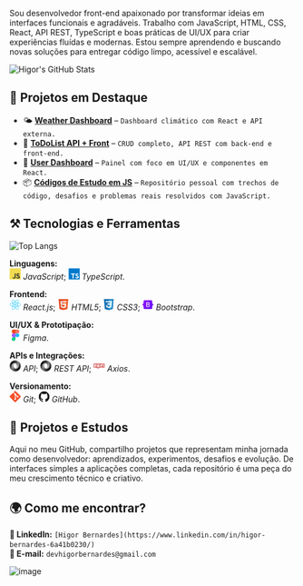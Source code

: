 Sou desenvolvedor front-end apaixonado por transformar ideias em interfaces funcionais e agradáveis. Trabalho com JavaScript, HTML, CSS, React, API REST, TypeScript e boas práticas de UI/UX para criar experiências fluídas e modernas. Estou sempre aprendendo e buscando novas soluções para entregar código limpo, acessível e escalável.

![Higor's GitHub Stats](https://github-readme-stats.vercel.app/api?username=HigorBernardesPNG&show_icons=true&theme=tokyonight)

## 🚀 Projetos em Destaque

- 🌤️ **[Weather Dashboard](https://weather-dashboard-kappa-hazel.vercel.app/)** – `Dashboard climático com React e API externa.`
- 🧾 **[ToDoList API + Front](https://github.com/HigorBernardesPNG/todoList)** – `CRUD completo, API REST com back-end e front-end.`
- 👤 **[User Dashboard](https://github.com/HigorBernardesPNG/userDashboard)** – `Painel com foco em UI/UX e componentes em React.`
- 📦 **[Códigos de Estudo em JS](https://github.com/HigorBernardesPNG/codigosEstudoJS)** – `Repositório pessoal com trechos de código, desafios e problemas reais resolvidos com JavaScript.`  

## ⚒️ Tecnologias e Ferramentas

![Top Langs](https://github-readme-stats.vercel.app/api/top-langs/?username=HigorBernardesPNG&layout=compact&theme=tokyonight)

**Linguagens:**  
<img src="https://raw.githubusercontent.com/devicons/devicon/master/icons/javascript/javascript-original.svg" width="20"/> *JavaScript*; <img src="https://raw.githubusercontent.com/devicons/devicon/master/icons/typescript/typescript-original.svg" width="20"/> *TypeScript*.

**Frontend:**  
<img src="https://raw.githubusercontent.com/devicons/devicon/master/icons/react/react-original.svg" width="20"/> *React.js*; <img src="https://raw.githubusercontent.com/devicons/devicon/master/icons/html5/html5-original.svg" width="20"/> *HTML5*; <img src="https://raw.githubusercontent.com/devicons/devicon/master/icons/css3/css3-original.svg" width="20"/> *CSS3*; <img src="https://raw.githubusercontent.com/devicons/devicon/master/icons/bootstrap/bootstrap-original.svg" width="20"/> *Bootstrap*.

**UI/UX & Prototipação:**  
<img src="https://raw.githubusercontent.com/devicons/devicon/master/icons/figma/figma-original.svg" width="20"/> *Figma*.

**APIs e Integrações:**  
<img src="https://raw.githubusercontent.com/devicons/devicon/master/icons/json/json-original.svg" width="20"/> *API*; <img src="https://raw.githubusercontent.com/devicons/devicon/master/icons/json/json-original.svg" width="20"/> *REST API*; <img src="https://raw.githubusercontent.com/devicons/devicon/master/icons/npm/npm-original-wordmark.svg" width="20"/> *Axios*.

**Versionamento:**  
<img src="https://raw.githubusercontent.com/devicons/devicon/master/icons/git/git-original.svg" width="20"/> *Git*; <img src="https://raw.githubusercontent.com/devicons/devicon/master/icons/github/github-original.svg" width="20"/> *GitHub*.


## 📌 Projetos e Estudos

Aqui no meu GitHub, compartilho projetos que representam minha jornada como desenvolvedor: aprendizados, experimentos, desafios e evolução. De interfaces simples a aplicações completas, cada repositório é uma peça do meu crescimento técnico e criativo.

## 🌍 Como me encontrar?
 
**🔗 LinkedIn:** `[Higor Bernardes](https://www.linkedin.com/in/higor-bernardes-6a41b0230/)`<br>
**📧 E-mail:** `devhigorbernardes@gmail.com`

![image](https://github.com/user-attachments/assets/77a3ded8-60e0-4ff3-8805-3ac2a7538027)

